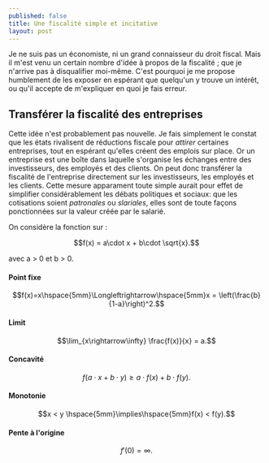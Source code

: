 ```yaml
---
published: false
title: Une fiscalité simple et incitative
layout: post
---
```

<script type="text/javascript" src="http://cdn.mathjax.org/mathjax/latest/MathJax.js?config=TeX-AMS-MML_HTMLorMML"></script>

Je ne suis pas un économiste, ni un grand connaisseur du droit fiscal. Mais il m'est venu un certain nombre d'idée à propos de la fiscalité ; que je n'arrive pas à disqualifier moi-même.
C'est pourquoi je me propose humblement de les exposer en espérant que quelqu'un y trouve un intérêt, ou qu'il accepte de m'expliquer en quoi je fais erreur.

## Transférer la fiscalité des entreprises

Cette idée n'est probablement pas nouvelle. Je fais simplement le constat que les états rivalisent de réductions fiscale pour *attirer* certaines entreprises, tout en espérant qu'elles créent des emplois sur place.
Or un entreprise est une boîte dans laquelle s'organise les échanges entre des investisseurs, des employés et des clients. On peut donc transférer la fiscalité de l'entreprise directement sur les investisseurs, les employés et les clients.
Cette mesure apparament toute simple aurait pour effet de simplifier considérablement les débats politiques et sociaux: que les cotisations soient *patronales* ou *slariales*, elles sont de toute façons ponctionnées sur la valeur créée par le salarié.

On considère la fonction <script type="math/tex; mode=inline">f</script> sur <script type="math/tex; mode=inline">\mathbb{R}^+</script>:

$$f(x) = a\cdot x + b\cdot \sqrt{x}.$$

avec a > 0 et b > 0.

#### Point fixe

$$f(x)=x\hspace{5mm}\Longleftrightarrow\hspace{5mm}x = \left(\frac{b}{1-a}\right)^2.$$

#### Limit

$$\lim_{x\rightarrow\infty} \frac{f(x)}{x} = a.$$

#### Concavité

$$f\left(a\cdot x + b\cdot y\right) \geq a\cdot f(x) + b\cdot f(y).$$

#### Monotonie

$$x < y \hspace{5mm}\implies\hspace{5mm}f(x) < f(y).$$

#### Pente à l'origine

$$f'(0) = \infty.$$